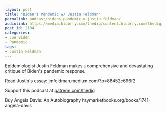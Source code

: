 ```yaml
---
layout: post
title: "Biden's Pandemic w/ Justin Feldman"
permalink: podcast/bidens-pandemic-w-justin-feldman/
audiolink: https://media.blubrry.com/thedig/content.blubrry.com/thedig/The_Dig-EP_340-Feldman.mp3
post_id: 2104
categories: 
- Joe Biden
- Pandemic
tags: 
- Justin Feldman
---
```


Epidemiologist Justin Feldman makes a comprehensive and devastating critique of Biden's pandemic response. 

Read Justin's essay: jmfeldman.medium.com/?p=88452c696f2

Support this podcast at [patreon.com/thedig](patreon.com/thedig)

Buy Angela Davis: An Autobiography haymarketbooks.org/books/1741-angela-davis